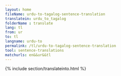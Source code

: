 ```yaml
---
layout: home
fileName: urdu-to-tagalog-sentence-translation
translatein: urdu_to_tagalog
folderName : translate
lang: tl
from: ur
to: tl
langname: urdu-to
permalink: /tl/urdu-to-tagalog-sentence-translation
tool: sentence-translations
matchurls: en&&ur&&tl
---
```

{% include section/translateinto.html %}
